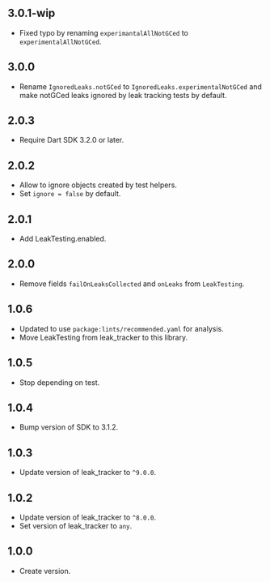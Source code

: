 ## 3.0.1-wip

* Fixed typo by renaming `experimantalAllNotGCed` to `experimentalAllNotGCed`.

## 3.0.0

* Rename `IgnoredLeaks.notGCed` to `IgnoredLeaks.experimentalNotGCed`
and make notGCed leaks ignored by leak tracking tests by default.

## 2.0.3

* Require Dart SDK 3.2.0 or later.

## 2.0.2

* Allow to ignore objects created by test helpers.
* Set `ignore = false` by default.

## 2.0.1

* Add LeakTesting.enabled.

## 2.0.0

* Remove fields `failOnLeaksCollected` and `onLeaks` from `LeakTesting`.

## 1.0.6

* Updated to use `package:lints/recommended.yaml` for analysis.
* Move LeakTesting from leak_tracker to this library.

## 1.0.5

* Stop depending on test.

## 1.0.4

* Bump version of SDK to 3.1.2.

## 1.0.3

* Update version of leak_tracker to `^9.0.0`.

## 1.0.2

* Update version of leak_tracker to `^8.0.0`.
* Set version of leak_tracker to `any`.

## 1.0.0

* Create version.
